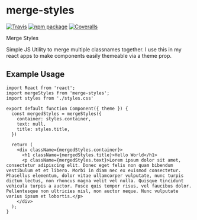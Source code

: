 # merge-styles

[![Travis][build-badge]][build]
[![npm package][npm-badge]][npm]
[![Coveralls][coveralls-badge]][coveralls]

Merge Styles

[build-badge]: https://img.shields.io/travis/user/repo/master.png?style=flat-square
[build]: https://travis-ci.org/jasonleibowitz/merge-styles

[npm-badge]: https://img.shields.io/npm/v/npm-package.png?style=flat-square
[npm]: https://www.npmjs.org/package/npm-package

[coveralls-badge]: https://img.shields.io/coveralls/user/repo/master.png?style=flat-square
[coveralls]: https://coveralls.io/github/jasonleibowitz/merge-styles

Simple JS Utility to merge multiple classnames together. I use this in my react apps to make components easily themeable via a theme prop.

## Example Usage

```
import React from 'react';
import mergeStyles from 'merge-styles';
import styles from './styles.css'

export default function Component({ theme }) {
  const mergedStyles = mergeStyles({
    container: styles.container,
    text: null,
    title: styles.title,
  })

  return (
    <div className={mergedStyles.container}>
      <h1 className={mergedStyles.title}>Hello World</h1>
      <p className={mergedStyles.text}>Lorem ipsum dolor sit amet, consectetur adipiscing elit. Donec eget felis non quam bibendum vestibulum et et libero. Morbi in diam nec ex euismod consectetur. Phasellus elementum, dolor vitae ullamcorper vulputate, nunc turpis dictum lectus, non rhoncus magna velit vel nulla. Quisque tincidunt vehicula turpis a auctor. Fusce quis tempor risus, vel faucibus dolor. Pellentesque non ultricies nisl, non auctor neque. Nunc vulputate varius ipsum et lobortis.</p>
    </div>
  );
}
```
